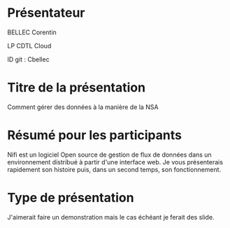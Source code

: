 # Présentateur

BELLEC Corentin

LP CDTL Cloud

ID git : Cbellec

# Titre de la présentation

Comment gérer des données à la manière de la NSA

# Résumé pour les participants

Nifi est un logiciel Open source de gestion de flux de données dans un environnement distribué à partir d'une interface web. Je vous présenterais rapidement son histoire puis, dans un second temps, son fonctionnement.

# Type de présentation

J'aimerait faire un demonstration mais le cas échéant je ferait des slide.
